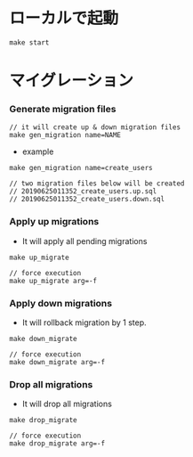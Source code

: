 # ローカルで起動
```
make start
```

# マイグレーション
### Generate migration files
```
// it will create up & down migration files
make gen_migration name=NAME
```

- example
```
make gen_migration name=create_users

// two migration files below will be created
// 20190625011352_create_users.up.sql 
// 20190625011352_create_users.down.sql
```

### Apply up migrations
- It will apply all pending migrations
```
make up_migrate
```

```
// force execution
make up_migrate arg=-f
```

### Apply down migrations
- It will rollback migration by 1 step.
```
make down_migrate
```

```
// force execution
make down_migrate arg=-f
```

### Drop all migrations
- It will drop all migrations
```
make drop_migrate
```

```
// force execution
make drop_migrate arg=-f
```
